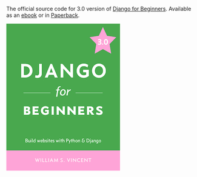 The official source code for 3.0 version of [Django for Beginners](https://djangoforbeginners.com/). Available as an [ebook](https://gum.co/aFiMm) or in [Paperback](https://www.amazon.com/dp/1983172669/?tag=wsvincent-20).

[![Cover](bookcover.jpg)](https://djangoforbeginners.com/)
